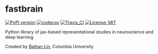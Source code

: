# fastbrain

[![PyPI version](https://badge.fury.io/py/fastbrain.svg)](https://badge.fury.io/py/fastbrain)  [![codecov](https://codecov.io/gh/doerlbh/fastbrain/branch/main/graph/badge.svg?token=)](https://codecov.io/gh/doerlbh/fastbrain) [![Travis_CI](https://travis-ci.com/doerlbh/fastbrain.svg?token=&branch=main)](https://travis-ci.com/doerlbh/fastbrain) [![License: MIT](https://img.shields.io/badge/License-MIT-yellow.svg)](https://opensource.org/licenses/MIT)

Python library of jax-based representational studies in neuroscience and deep learning

Created by [Baihan Lin](http://www.columbia.edu/~bl2681/), Columbia University